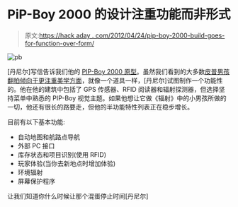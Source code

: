 # PiP-Boy 2000 的设计注重功能而非形式

> 原文:[https://hack aday . com/2012/04/24/pip-boy-2000-build-goes-for-function-over-form/](https://hackaday.com/2012/04/24/pip-boy-2000-build-goes-for-function-over-form/)

![](../Images/0e8be577a8e75b24dc35459add7b577c.png "pb")

[丹尼尔]写信告诉我们他的 [PIP-Boy 2000 原型](http://www.instructables.com/id/How-to-Make-a-PIP-Boy/)。虽然我们看到的大多数[皮普男孩翻拍倾向于更注重美学方面](http://hackaday.com/2011/09/06/fallout-brought-to-life-with-this-working-pip-boy-3000/)，就像一个道具一样，[丹尼尔]试图制作一个功能性的。他在他的建筑中包括了 GPS 传感器、RFID 阅读器和辐射探测器，但选择坚持菜单中熟悉的 PIP-Boy 视觉主题。如果他想让它做《辐射》中的小男孩所做的一切，他还有很长的路要走，但他的半功能特性列表正在稳步增长。

目前有以下基本功能:

*   自动地图和航路点导航
*   外部 PC 接口
*   库存状态和项目识别(使用 RFID)
*   玩家体验(当你去新地点时增加体验)
*   环境辐射
*   屏幕保护程序

让我们知道你什么时候让那个混蛋停止时间[丹尼尔]